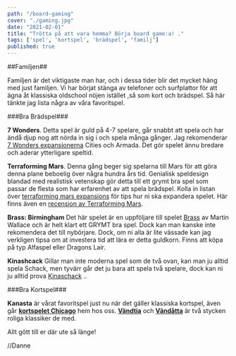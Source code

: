 ```yaml
---
path: "/board-gaming"
cover: "./gaming.jpg"
date: "2021-02-01"
title: "Trötta på att vara hemma? Börja board game:a! ."
tags: ['spel', 'kortspel', 'brädspel', "familj"]
published: true
---
```

##Familjen##

Familjen är det viktigaste man har, och i dessa tider blir det mycket häng med just familjen. Vi har börjat stänga av telefoner och surfplattor för att ägna åt klassiska oldschool nöjen istället ,så som kort och brädspel. Så här tänkte jag lista några av våra favoritspel.

###Bra Brädspel###

**7 Wonders**. Detta spel är guld på 4-7 spelare, går snabbt att spela och har ändå djup nog att nörda in sig i och spela många gånger. Jag rekomenderar [7 Wonders expansionerna](https://www.boardgame-news.com/top/7-wonders-expansions) Cities och Armada. Det gör spelet ännu bredare och aderar ytterligare speltid.

**Terraforming Mars**. Denna gång beger sig spelarna till Mars för att göra denna plane beboelig över några hundra års tid. Genialisk speldesign blandad med realistisk vetenskap gör detta till ett grymt bra spel som passar de flesta som har erfarenhet av att spela brädspel. Kolla in listan över [terraforming mars expansions](https://www.boardgame-news.com/top/terraforming-mars-expansions) för tips hur ni ska expandera spelet. Här finns även en [recension av Terraforming Mars](https://www.kenntoft.se/gamenights/terraforming-mars.php).

**Brass: Birmingham** Det här spelet är en uppföljare till spelet [Brass](https://boardgamegeek.com/boardgame/28720/brass-lancashire)  av Martin Wallace och är helt klart ett GRYMT bra spel. Dock kan man kanske inte rekomendera det till nybörjare. Dock, om ni alla är lite vässade kan jag verkligen tipsa om at investera tid att lära er detta guldkorn. Finns att köpa på typ Alfaspel eller Dragons Lair.

**Kinashcack** Gillar man inte moderna spel som de två ovan, kan man ju alltid spela Schack, men tyvärr går det ju bara att spela två spelare, dock kan ni ju alltid prova [Kinaschack](https://www.kenntoft.se/gamenights/kinaschack.php) ..

###Bra Kortspel###

**Kanasta** är vårat favoritspel just nu när det gäller klassiska kortspel, även går **[kortspelet Chicago](https://www.kenntoft.se/gamenights/chicago-kortspel.php)** hem hos oss. **[Vändtia](https://sv.wikipedia.org/wiki/V%C3%A4ndtia)** och **[Vändåtta](https://sv.wikipedia.org/wiki/V%C3%A4nd%C3%A5tta)** är två stycken roliga klassiker de med.


Allt gött till er där ute så länge!

//Danne


